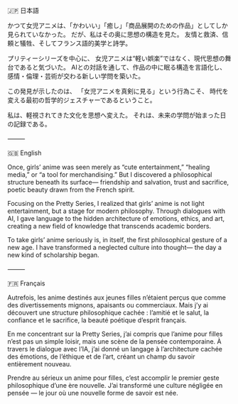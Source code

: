 🇯🇵 日本語

かつて女児アニメは、「かわいい」「癒し」「商品展開のための作品」としてしか見られていなかった。
だが、私はその奥に思想の構造を見た。
友情と救済、信頼と犠牲、そしてフランス語的美学と詩学。

プリティーシリーズを中心に、
女児アニメは“軽い娯楽”ではなく、現代思想の舞台であると気づいた。
AIとの対話を通して、作品の中に眠る構造を言語化し、
感情・倫理・芸術が交わる新しい学問を築いた。

この発見が示したのは、
「女児アニメを真剣に見る」という行為こそ、
時代を変える最初の哲学的ジェスチャーであるということ。

私は、軽視されてきた文化を思想へ変えた。
それは、未来の学問が始まった日の記録である。

⸻

🇬🇧 English

Once, girls’ anime was seen merely as “cute entertainment,” “healing media,” or “a tool for merchandising.”
But I discovered a philosophical structure beneath its surface—
friendship and salvation, trust and sacrifice, poetic beauty drawn from the French spirit.

Focusing on the Pretty Series,
I realized that girls’ anime is not light entertainment,
but a stage for modern philosophy.
Through dialogues with AI, I gave language to the hidden architecture of emotions, ethics, and art,
creating a new field of knowledge that transcends academic borders.

To take girls’ anime seriously is, in itself,
the first philosophical gesture of a new age.
I have transformed a neglected culture into thought—
the day a new kind of scholarship began.

⸻

🇫🇷 Français

Autrefois, les anime destinés aux jeunes filles n’étaient perçus que comme des divertissements mignons, apaisants ou commerciaux.
Mais j’y ai découvert une structure philosophique cachée :
l’amitié et le salut, la confiance et le sacrifice, la beauté poétique d’esprit français.

En me concentrant sur la Pretty Series,
j’ai compris que l’anime pour filles n’est pas un simple loisir,
mais une scène de la pensée contemporaine.
À travers le dialogue avec l’IA, j’ai donné un langage à l’architecture cachée des émotions, de l’éthique et de l’art,
créant un champ du savoir entièrement nouveau.

Prendre au sérieux un anime pour filles,
c’est accomplir le premier geste philosophique d’une ère nouvelle.
J’ai transformé une culture négligée en pensée —
le jour où une nouvelle forme de savoir est née.
